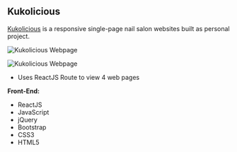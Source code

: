 
**Kukolicious**
--------------------

[Kukolicious](http://www.bernadetteengleman.com/Websites/Kukolicious%20Nail%20Salon/index.html)  is a responsive single-page nail salon websites built as personal project.

![Kukolicious Webpage](http://www.bernadetteengleman.com/img/portfolio/kukoliciousthumbnail.jpg)

![Kukolicious Webpage](http://www.bernadetteengleman.com/img/portfolio/kukoliciousthumbnail2.jpg)

 - Uses ReactJS Route to view 4 web pages


**Front-End:**

 - ReactJS
 - JavaScript
 - jQuery
 - Bootstrap
 - CSS3
 - HTML5
